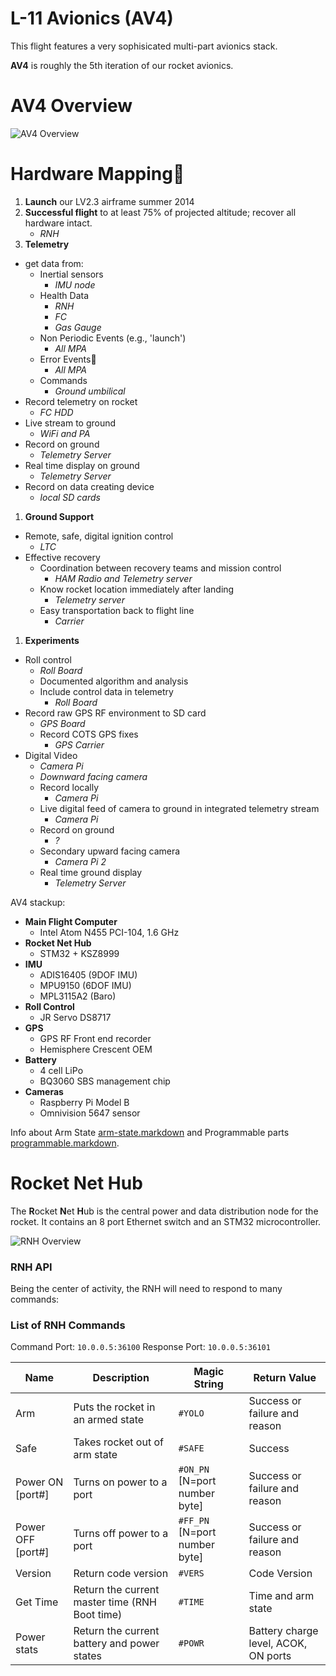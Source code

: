 # L-11 Avionics (AV4)

This flight features a very sophisicated multi-part avionics stack.

**AV4** is roughly the 5th iteration of our rocket avionics.


# AV4 Overview

![AV4 Overview](http://psas.github.io/Launch-11/avionics/AV4_overview.svg)

# Hardware Mapping

 1. **Launch** our LV2.3 airframe summer 2014
 1. **Successful flight** to at least 75% of projected altitude; recover all hardware intact.
    - _RNH_
 1. **Telemetry**
   - get data from:
      - Inertial sensors
         - _IMU node_
      - Health Data
         - _RNH_
         - _FC_
         - _Gas Gauge_
      - Non Periodic Events (e.g., 'launch')
         - _All MPA_
      - Error Events
         - _All MPA_
      - Commands
         - _Ground umbilical_
   - Record telemetry on rocket
      - _FC HDD_
   - Live stream to ground
      - _WiFi and PA_
   - Record on ground
      - _Telemetry Server_
   - Real time display on ground
      - _Telemetry Server_
   - Record on data creating device
      - _local SD cards_
 1. **Ground Support**
   - Remote, safe, digital ignition control
      - _LTC_
   - Effective recovery
      - Coordination between recovery teams and mission control
         - _HAM Radio and Telemetry server_
      - Know rocket location immediately after landing
         - _Telemetry server_
      - Easy transportation back to flight line
         - _Carrier_
 1. **Experiments**
   - Roll control
      - _Roll Board_
      - Documented algorithm and analysis
      - Include control data in telemetry
         - _Roll Board_
   - Record raw GPS RF environment to SD card
      - _GPS Board_
      - Record COTS GPS fixes
         - _GPS Carrier_
   - Digital Video
      - _Camera Pi_
      - _Downward facing camera_
      - Record locally
         - _Camera Pi_
      - Live digital feed of camera to ground in integrated telemetry stream
         - _Camera Pi_
      - Record on ground
         - _?_
      - Secondary upward facing camera
         - _Camera Pi 2_
      - Real time ground display
         - _Telemetry Server_

AV4 stackup:

 - **Main Flight Computer**
   - Intel Atom N455 PCI-104, 1.6 GHz
 - **Rocket Net Hub**
   - STM32 + KSZ8999
 - **IMU**
   - ADIS16405 (9DOF IMU)
   - MPU9150 (6DOF IMU)
   - MPL3115A2 (Baro)
 - **Roll Control**
   - JR Servo DS8717
 - **GPS**
   - GPS RF Front end recorder
   - Hemisphere Crescent OEM
 - **Battery**
   - 4 cell LiPo
   - BQ3060 SBS management chip
 - **Cameras**
   - Raspberry Pi Model B
   - Omnivision 5647 sensor


Info about Arm State [arm-state.markdown](arm-state.markdown) and
Programmable parts [programmable.markdown](programmable.markdown).


# Rocket Net Hub

The **R**ocket **N**et **H**ub is the central power and data distribution node
for the rocket. It contains an 8 port Ethernet switch and an STM32
microcontroller.

![RNH Overview](http://psas.github.io/Launch-11/avionics/RNH_overview.svg)

### RNH API

Being the center of activity, the RNH will need to respond to many commands:

### List of RNH Commands

Command Port: `10.0.0.5:36100`
Response Port: `10.0.0.5:36101`

| Name              | Description                                     | Magic String                  | Return Value                         |
| ----------------- | ----------------------------------------------- | ----------------------------- | ------------------------------------ |
| Arm               | Puts the rocket in an armed state               | `#YOLO`                       | Success or failure and reason        |
| Safe              | Takes rocket out of arm state                   | `#SAFE`                       | Success                              |
| Power ON [port#]  | Turns on power to a port                        | `#ON_PN` [N=port number byte] | Success or failure and reason        |
| Power OFF [port#] | Turns off power to a port                       | `#FF_PN` [N=port number byte] | Success or failure and reason        |
| Version           | Return code version                             | `#VERS`                       | Code Version                         |
| Get Time          | Return the current master time (RNH Boot time)  | `#TIME`                       | Time and arm state                   |
| Power stats       | Return the current battery and power states     | `#POWR`                       | Battery charge level, ACOK, ON ports |
